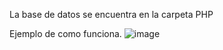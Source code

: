 La base de datos se encuentra en la carpeta PHP

Ejemplo de como funciona.
![image](https://user-images.githubusercontent.com/95328063/228472401-76713ead-8afe-43ad-92e8-f4e999644257.png)



